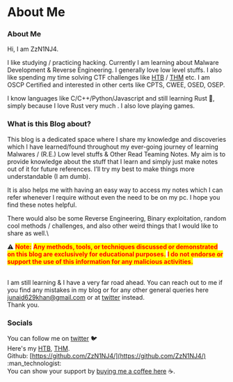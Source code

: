 # About Me

### About Me&#x20;

Hi, I am ZzN1NJ4.

I like studying / practicing hacking. Currently I am learning about Malware Development & Reverse Engineering. I generally love low level stuffs. I also like spending my time solving CTF challenges like [HTB](https://app.hackthebox.com/profile/778904) / [THM](https://tryhackme.com/p/ZzN1NJ4) etc. I am OSCP Certified and interested in other certs like CPTS, CWEE, OSED, OSEP.

I know languages like C/C++/Python/Javascript and still learning Rust :crab:, simply because I love Rust very much . I also love playing games.

### What is this Blog about?

This blog is a dedicated space where I share my knowledge and discoveries which I have learned/found throughout my ever-going journey of learning Malwares / (R.E.) Low level stuffs & Other Read Teaming Notes. My aim is to provide knowledge about the stuff that I learn and simply just make notes out of it for future references. I’ll try my best to make things more understandable (I am dumb).

It is also helps me with having an easy way to access my notes which I can refer whenever I require without even the need to be on my pc. I hope you find these notes helpful.

There would also be some  Reverse Engineering, Binary exploitation, random cool methods / challenges, and also other weird things that I would like to share as well.\


⚠️ <mark style="color:red;">**Note:**</mark> <mark style="color:red;">**Any methods, tools, or techniques discussed or demonstrated on this blog are exclusively for educational purposes.**</mark> <mark style="color:red;background-color:yellow;">**I do not endorse or support the use of this information for any malicious activities.**</mark>

\
I am still learning & I have a very far road ahead. You can reach out to me if you find any mistakes in my blog or for any other general queries here [junaid629khan@gmail.com](mailto:junaid629khan@gmail.com) or at [twitter](https://twitter.com/ZzN1NJ4) instead.\
Thank you.

### Socials

You can follow me on [twitter](https://twitter.com/ZzN1NJ4) :bird:\
Here's my [HTB](https://app.hackthebox.com/profile/778904), [THM](https://tryhackme.com/p/ZzN1NJ4). \
Github: [https://github.com/ZzN1NJ4/](https://github.com/ZzN1NJ4/) :man\_technologist:\
You can show your support by [buying me a coffee here](https://www.buymeacoffee.com/ilzfiao0kw) :coffee:.

